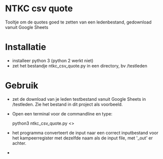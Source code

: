 # NTKC csv quote
Tooltje om de quotes goed te zetten van een ledenbestand, gedownload vanuit Google Sheets

# Installatie
- installeer python 3 (python 2 werkt niet)
- zet het bestandje ntkc_csv_quote.py in een directory, bv /testleden


# Gebruik
- zet de download van je leden testbestand vanuit Google Sheets in /testleden. Zie het bestand in dit project als voorbeeld.
- Open een terminal voor de commandline en type:


    python3 ntkc_csv_quote.py <<bestandsnaam>>

- het programma converteert de input naar een correct inputbestand voor het kampeerregister met dezelfde naam als de input file, met '_out' er achter.
- 